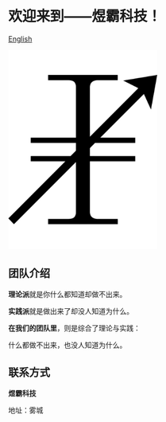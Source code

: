 # 欢迎来到——煜霸科技！ 

[English](profile/README_EN.md)

<img width="300px" src="profile/img/logo.svg">

## 团队介绍

**理论派**就是你什么都知道却做不出来。

**实践派**就是做出来了却没人知道为什么。

**在我们的团队里**，则是综合了理论与实践：

什么都做不出来，也没人知道为什么。

## 联系方式

**煜霸科技**

地址：雾城